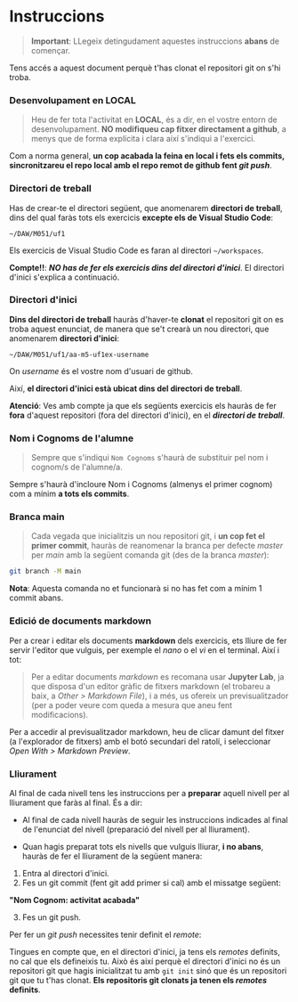 # Instruccions

> **Important**: LLegeix detingudament aquestes instruccions **abans** de començar.

Tens accés a aquest document perquè t'has clonat el repositori git on s'hi troba.


### Desenvolupament en LOCAL

> Heu de fer tota l'activitat en **LOCAL**, és a dir, en el vostre entorn de desenvolupament. **NO modifiqueu cap fitxer directament a github**, a menys que de forma explícita i clara així s'indiqui a l'exercici.

Com a norma general, **un cop acabada la feina en local i fets els commits, sincronitzareu el repo local amb el repo remot de github fent _git push_**.


### Directori de treball

Has de crear-te el directori següent, que anomenarem **directori de treball**, dins del qual faràs tots els exercicis **excepte els de Visual Studio Code**:

```~/DAW/M051/uf1```

Els exercicis de Visual Studio Code es faran al directori ```~/workspaces```.

**Compte!!**: _**NO has de fer els exercicis dins del directori d'inici**_. El directori d'inici s'explica a continuació.


### Directori d'inici

**Dins del directori de treball** hauràs d'haver-te **clonat** el repositori git on es troba aquest enunciat, de manera que se't crearà un nou directori, que anomenarem **directori d'inici**:

```~/DAW/M051/uf1/aa-m5-uf1ex-username```

On _username_ és el vostre nom d'usuari de github.

Així, **el directori d'inici està ubicat dins del directori de treball**.

**Atenció**: Ves amb compte ja que els següents exercicis els hauràs de fer **fora** d'aquest repositori (fora del directori d'inici), en el **_directori de treball_**. 


### Nom i Cognoms de l'alumne

> Sempre que s'indiqui ```Nom Cognoms``` s'haurà de substituir pel nom i cognom/s de l'alumne/a.

Sempre s'haurà d'incloure Nom i Cognoms (almenys el primer cognom) com a mínim **a tots els commits**.


### Branca main

> Cada vegada que inicialitzis un nou repositori git, i **un cop fet el primer commit**, hauràs de reanomenar la branca per defecte _master_ per _main_ amb la següent comanda git (des de la branca _master_):

```bash
git branch -M main
```

**Nota**: Aquesta comanda no et funcionarà si no has fet com a mínim 1 commit abans.


### Edició de documents markdown

Per a crear i editar els documents **markdown** dels exercicis, ets lliure de fer servir l'editor que vulguis, per exemple el _nano_ o el _vi_ en el terminal. Així i tot:

> Per a editar documents _markdown_ es recomana usar **Jupyter Lab**, ja que disposa d'un editor gràfic de fitxers markdown (el trobareu a baix, a _Other > Markdown File_), i a més, us ofereix un previsualitzador (per a poder veure com queda a mesura que aneu fent modificacions).

Per a accedir al previsualitzador markdown, heu de clicar damunt del fitxer (a l'explorador de fitxers) amb el botó secundari del ratolí, i seleccionar _Open With > Markdown Preview_.


### Lliurament

Al final de cada nivell tens les instruccions per a **preparar** aquell nivell per al lliurament que faràs al final. És a dir:

- Al final de cada nivell hauràs de seguir les instruccions indicades al final de l'enunciat del nivell (preparació del nivell per al lliurament).

- Quan hagis preparat tots els nivells que vulguis lliurar, **i no abans**, hauràs de fer el lliurament de la següent manera:

1. Entra al directori d'inici.
2. Fes un git commit (fent git add primer si cal) amb el missatge següent:

**"Nom Cognom: activitat acabada"**

3. Fes un git push. 

Per fer un _git push_ necessites tenir definit el _remote_:

Tingues en compte que, en el directori d'inici, ja tens els _remotes_ definits, no cal que els defineixis tu. Això és així perquè el directori d'inici no és un repositori git que hagis inicialitzat tu amb ```git init``` sinó que és un repositori git que tu t'has clonat. **Els repositoris git clonats ja tenen els _remotes_ definits**.